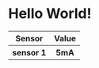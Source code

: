 

<h1>Hello World!</h1>

<table>
	<tr>
		<th> Sensor</th>
		<th> Value</th>
	</tr>
	<tr>
		<th id="s1"> sensor 1 </th>
		<th id="val1"> 5mA </th>
	</tr>
</table>

<script type="text/javascript" src="test.js"> 

</script>	
